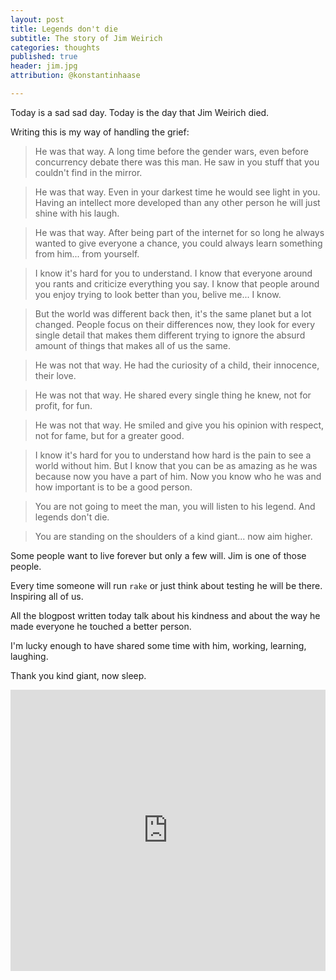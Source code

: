 ```yaml
---
layout: post
title: Legends don't die
subtitle: The story of Jim Weirich
categories: thoughts
published: true
header: jim.jpg
attribution: @konstantinhaase

---
```


Today is a sad sad day. Today is the day that Jim Weirich died.

Writing this is my way of handling the grief:

> He was that way. A long time before the gender wars, even before concurrency
> debate there was this man. He saw in you stuff that you couldn't find in the
> mirror.

> He was that way. Even in your darkest time he would see light in you. Having
> an intellect more developed than any other person he will just shine with his
> laugh.

> He was that way. After being part of the internet for so long he always wanted
> to give everyone a chance, you could always learn something from him... from
> yourself.

> I know it's hard for you to understand. I know that everyone around you rants
> and criticize everything you say. I know that people around you enjoy trying
> to look better than you, belive me... I know.

> But the world was different back then, it's the same planet but a
> lot changed. People focus on their differences now, they look for every single
> detail that makes them different trying to ignore the absurd amount of things
> that makes all of us the same.

> He was not that way. He had the curiosity of a child, their innocence, their
> love.

> He was not that way. He shared every single thing he knew, not for profit, for
> fun.

> He was not that way. He smiled and give you his opinion with respect, not for
> fame, but for a greater good.

> I know it's hard for you to understand how hard is the pain to see a world
> without him. But I know that you can be as amazing as he was because now you
> have a part of him. Now you know who he was and how important is to be a good
> person.

> You are not going to meet the man, you will listen to his legend. And legends
> don't die.

> You are standing on the shoulders of a kind giant... now aim higher.

Some people want to live forever but only a few will.
Jim is one of those people.

Every time someone will run `rake` or just think about testing he will be there.
Inspiring all of us.

All the blogpost written today talk about his kindness and about the way he made
everyone he touched a better person.

I'm lucky enough to have shared some time with him, working, learning, laughing.

Thank you kind giant, now sleep.

<iframe width="100%" height="450" scrolling="no" frameborder="no" src="https://w.soundcloud.com/player/?url=https%3A//api.soundcloud.com/tracks/4726642&amp;auto_play=false&amp;hide_related=false&amp;visual=true"></iframe>
